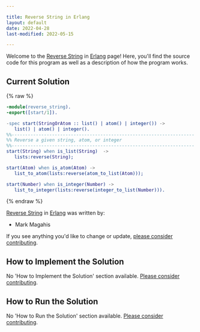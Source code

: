 ```yaml
---

title: Reverse String in Erlang
layout: default
date: 2022-04-28
last-modified: 2022-05-15

---
```


Welcome to the [Reverse String](https://sampleprograms.io/projects/reverse-string) in [Erlang](https://sampleprograms.io/languages/erlang) page! Here, you'll find the source code for this program as well as a description of how the program works.

## Current Solution

{% raw %}

```erlang
-module(reverse_string).
-export([start/1]).

-spec start(StringOrAtom :: list() | atom() | integer()) -> 
   list() | atom() | integer().
%%--------------------------------------------------------------------
%% Reverse a given string, atom, or integer
%%--------------------------------------------------------------------
start(String) when is_list(String)  ->
   lists:reverse(String);

start(Atom) when is_atom(Atom) ->
   list_to_atom(lists:reverse(atom_to_list(Atom)));

start(Number) when is_integer(Number) ->
   list_to_integer(lists:reverse(integer_to_list(Number))).
```

{% endraw %}

[Reverse String](https://sampleprograms.io/projects/reverse-string) in [Erlang](https://sampleprograms.io/languages/erlang) was written by:

- Mark Magahis

If you see anything you'd like to change or update, [please consider contributing](https://github.com/TheRenegadeCoder/sample-programs).

## How to Implement the Solution

No 'How to Implement the Solution' section available. [Please consider contributing](https://github.com/TheRenegadeCoder/sample-programs-website).

## How to Run the Solution

No 'How to Run the Solution' section available. [Please consider contributing](https://github.com/TheRenegadeCoder/sample-programs-website).